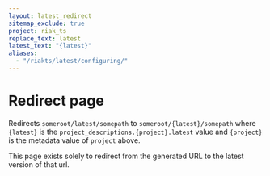 ```yaml
---
layout: latest_redirect
sitemap_exclude: true
project: riak_ts
replace_text: latest
latest_text: "{latest}"
aliases:
  - "/riakts/latest/configuring/"
---
```


# Redirect page

Redirects `someroot/latest/somepath` to `someroot/{latest}/somepath`
where `{latest}` is the `project_descriptions.{project}.latest` value
and `{project}` is the metadata value of `project` above.

This page exists solely to redirect from the generated URL to the latest version of
that url.
